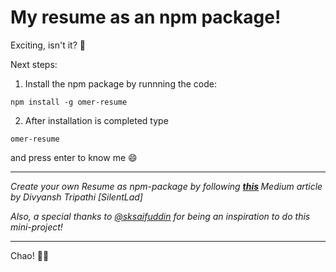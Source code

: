 # My resume as an npm package!

Exciting, isn't it? 🎉

Next steps:
1. Install the npm package by runnning the code:
 ```
 npm install -g omer-resume
 
 ```
 
2. After installation is completed type 
```
omer-resume
```
and press enter to know me 😄

---

<i> Create your own Resume as npm-package by following <b>[this](https://blog.usejournal.com/how-to-make-your-r%C3%A9sum%C3%A9-an-npm-package-fc5d6b6a3fbd) </b> Medium article by Divyansh Tripathi [SilentLad]
</i>

<i>Also, a special thanks to [@sksaifuddin](https://github.com/sksaifuddin) for being an inspiration to do this mini-project!
</i>

---

Chao! 👋🏻
